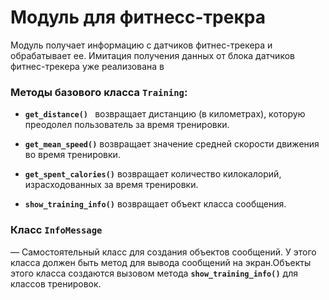 #  Модуль для фитнесс-трекра

Модуль получает информацию с датчиков фитнес-трекера и обрабатывает ее. Имитация получения данных от блока датчиков фитнес-трекера уже реализована в 

### Методы базового класса **```Training```**:

- **```get_distance() ```** возвращает дистанцию (в километрах), которую преодолел пользователь за время тренировки.

- **```get_mean_speed()```** возвращает значение средней скорости движения во время тренировки.
- **```get_spent_calories()```** возвращает количество килокалорий, израсходованных за время тренировки.
- **```show_training_info()```** возвращает объект класса сообщения.


### Класс **```InfoMessage```**

— Самостоятельный класс для создания объектов сообщений. У этого класса должен быть метод для вывода сообщений на экран.Объекты этого класса создаются вызовом метода **```show_training_info()```**
 для классов тренировок.
